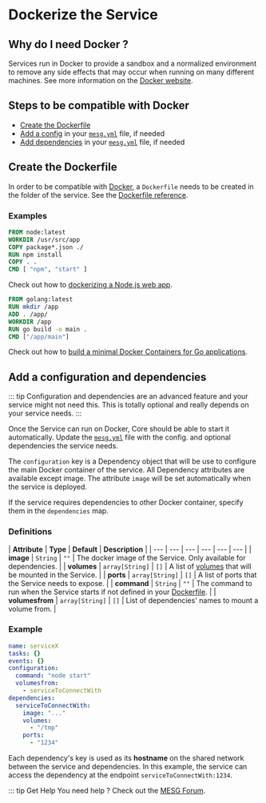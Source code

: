 # Dockerize the Service

## Why do I need Docker ?

Services run in Docker to provide a sandbox and a normalized environment to remove any side effects that may occur when running on many different machines. See more information on the [Docker website](https://www.docker.com/).

## Steps to be compatible with Docker

* [Create the Dockerfile](#create-the-dockerfile)
* [Add a config](#add-a-configuration-and-dependencies) in your [`mesg.yml`](service-file.md) file, if needed
* [Add dependencies](#add-a-configuration-and-dependencies) in your [`mesg.yml`](service-file.md) file, if needed

## Create the Dockerfile

In order to be compatible with [Docker](https://www.docker.com/), a `Dockerfile` needs to be created in the folder of the service. See the [Dockerfile reference](https://docs.docker.com/engine/reference/builder/).

### Examples

<tabs>
  <tab title="Node" vp-markdown>
    
```dockerfile
FROM node:latest
WORKDIR /usr/src/app
COPY package*.json ./
RUN npm install
COPY . .
CMD [ "npm", "start" ]
```

Check out how to [dockerizing a Node.js web app](https://nodejs.org/en/docs/guides/nodejs-docker-webapp/).

  </tab>
  <tab title="Go" vp-markdown>

```dockerfile
FROM golang:latest
RUN mkdir /app
ADD . /app/
WORKDIR /app
RUN go build -o main .
CMD ["/app/main"]
```

Check out how to [build a minimal Docker Containers for Go applications](https://blog.codeship.com/building-minimal-docker-containers-for-go-applications/).

  </tab>
</tabs>

## Add a configuration and dependencies

::: tip
Configuration and dependencies are an advanced feature and your service might not need this. This is totally optional and really depends on your service needs.
:::

Once the Service can run on Docker, Core should be able to start it automatically. Update the [`mesg.yml`](service-file.md) file with the config. and optional dependencies the service needs.

The `configuration` key is a Dependency object that will be use to configure the main Docker container of the service. All Dependency attributes are available except image. The attribute `image` will be set automatically when the service is deployed.

If the service requires dependencies to other Docker container, specify them in the `dependencies` map.

### Definitions

| **Attribute** | **Type** | **Default** | **Description** |
| --- | --- | --- | --- | --- | --- |
| **image** | `String` | `""` | The docker image of the Service. Only available for dependencies. |
| **volumes** | `array[String]` | `[]` | A list of [volumes](https://docs.docker.com/storage/volumes/) that will be mounted in the Service. |
| **ports** | `array[String]` | `[]` | A list of ports that the Service needs to expose. |
| **command** | `String` | `""` | The command to run when the Service starts if not defined in your [Dockerfile](#create-the-dockerfile). |
| **volumesfrom** | `array[String]` | `[]` | List of dependencies' names to mount a volume from. |

### Example

```yaml
name: serviceX
tasks: {}
events: {}
configuration:
  command: "node start"
  volumesfrom:
    - serviceToConnectWith
dependencies:
  serviceToConnectWith:
    image: "..."
    volumes:
      - "/tmp"
    ports:
      - "1234"
```

Each dependency's key is used as its **hostname** on the shared network between the service and dependencies.
In this example, the service can access the dependency at the endpoint `serviceToConnectWith:1234`.

::: tip Get Help
You need help ? Check out the <a href="https://forum.mesg.com" target="_blank">MESG Forum</a>.
